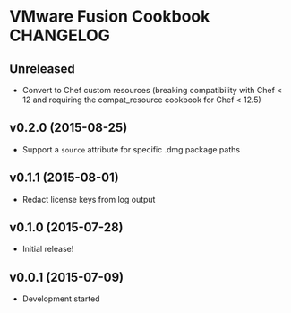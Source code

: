 VMware Fusion Cookbook CHANGELOG
================================

Unreleased
----------
- Convert to Chef custom resources (breaking compatibility with Chef < 12 and
  requiring the compat_resource cookbook for Chef < 12.5)

v0.2.0 (2015-08-25)
-------------------
- Support a `source` attribute for specific .dmg package paths

v0.1.1 (2015-08-01)
-------------------
- Redact license keys from log output

v0.1.0 (2015-07-28)
-------------------
- Initial release!

v0.0.1 (2015-07-09)
-------------------
- Development started
